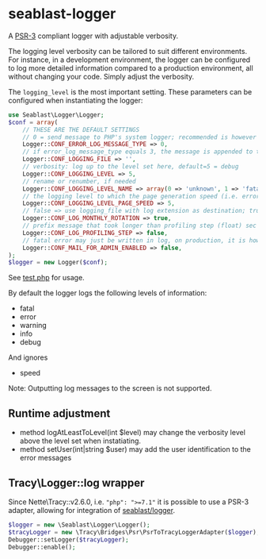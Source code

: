 # seablast-logger
A [PSR-3](http://www.php-fig.org/psr/psr-3/) compliant logger with adjustable verbosity.

The logging level verbosity can be tailored to suit different environments.
For instance, in a development environment, the logger can be configured to log more detailed information compared to a production environment, all without changing your code.
Simply adjust the verbosity.

The `logging_level` is the most important setting. These parameters can be configured when instantiating the logger:
```php
use Seablast\Logger\Logger;
$conf = array(
    // THESE ARE THE DEFAULT SETTINGS
    // 0 = send message to PHP's system logger; recommended is however 3, i.e. append to the file destination set in the field 'logging_file'
    Logger::CONF_ERROR_LOG_MESSAGE_TYPE => 0,
    // if error_log_message_type equals 3, the message is appended to this file destination (path and name)
    Logger::CONF_LOGGING_FILE => '',
    // verbosity: log up to the level set here, default=5 = debug
    Logger::CONF_LOGGING_LEVEL => 5,
    // rename or renumber, if needed
    Logger::CONF_LOGGING_LEVEL_NAME => array(0 => 'unknown', 1 => 'fatal', 'error', 'warning', 'info', 'debug', 'speed'),
    // the logging level to which the page generation speed (i.e. error_number 6) is to be logged
    Logger::CONF_LOGGING_LEVEL_PAGE_SPEED => 5,
    // false => use logging_file with log extension as destination; true => adds .Y-m.log to the logging file
    Logger::CONF_LOG_MONTHLY_ROTATION => true,
    // prefix message that took longer than profiling step (float) sec from the previous one by SLOWSTEP
    Logger::CONF_LOG_PROFILING_STEP => false,
    // fatal error may just be written in log, on production, it is however recommended to set an e-mail, where to announce fatal errors
    Logger::CONF_MAIL_FOR_ADMIN_ENABLED => false,
);
$logger = new Logger($conf);
```
See [test.php](test.php) for usage.

By default the logger logs the following levels of information:
- fatal
- error
- warning
- info
- debug

And ignores
- speed

Note: Outputting log messages to the screen is not supported.

## Runtime adjustment
- method logAtLeastToLevel(int $level) may change the verbosity level above the level set when instatiating.
- method setUser(int|string $user) may add the user identification to the error messages

## Tracy\Logger::log wrapper
Since Nette\Tracy::v2.6.0, i.e. `"php": ">=7.1"` it is possible to use a PSR-3 adapter, allowing for integration of [seablast/logger](https://github.com/WorkOfStan/seablast-logger).

```php
$logger = new \Seablast\Logger\Logger();
$tracyLogger = new \Tracy\Bridges\Psr\PsrToTracyLoggerAdapter($logger);
Debugger::setLogger($tracyLogger);
Debugger::enable();
```
